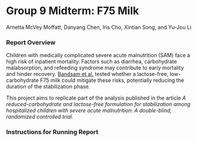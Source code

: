 Group 9 Midterm: F75 Milk
================
Arnetta McVey Moffatt, Danyang Chen, Iris Cho, Xintian Song, and Yu-Jou
Li

### Report Overview

Children with medically complicated severe acute malnutrition (SAM) face
a high risk of inpatient mortality. Factors such as diarrhea,
carbohydrate malabsorption, and refeeding syndrome may contribute to
early mortality and hinder recovery. [Bandsam et
al.](https://journals.plos.org/plosmedicine/article?id=10.1371/journal.pmed.1002747)
tested whether a lactose-free, low-carbohydrate F75 milk could mitigate
these risks, potentially reducing the duration of the stabilization
phase.

This project aims to replicate part of the analysis published in the
article *A reduced-carbohydrate and lactose-free formulation for
stabilization among hospitalized children with severe acute
malnutrition: A double-blind, randomized controlled trial.*

### Instructions for Running Report
